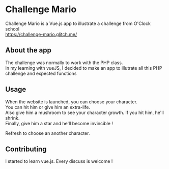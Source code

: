 # Challenge Mario

Challenge Mario is a Vue.js app to illustrate a challenge from O'Clock school  
https://challenge-mario.glitch.me/

## About the app

The challenge was normally to work with the PHP class.  
In my learning with vueJS, I decided to make an app to illutrate all this PHP challenge and expected functions

## Usage

When the website is launched, you can choose your character.  
You can hit him or give him an extra-life.  
Also give him a mushroom to see your character growth. If you hit him, he'll shrink.  
Finally, give him a star and he'll become invincible !

Refresh to choose an another character.

## Contributing
I started to learn vue.js. Every discuss is welcome !
